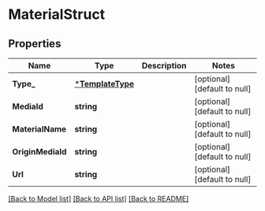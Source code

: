 # MaterialStruct

## Properties
Name | Type | Description | Notes
------------ | ------------- | ------------- | -------------
**Type_** | [***TemplateType**](TemplateType.md) |  | [optional] [default to null]
**MediaId** | **string** |  | [optional] [default to null]
**MaterialName** | **string** |  | [optional] [default to null]
**OriginMediaId** | **string** |  | [optional] [default to null]
**Url** | **string** |  | [optional] [default to null]

[[Back to Model list]](../README.md#documentation-for-models) [[Back to API list]](../README.md#documentation-for-api-endpoints) [[Back to README]](../README.md)


